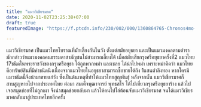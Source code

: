 ```yaml
---
title: "แมววิเชียรมาศ"
date: 2020-11-02T23:25:38+07:00
draft: true
featuredImage: "https://f.ptcdn.info/230/002/000/1360864765-Chronos4mo-o.jpg"

---
```

แมววิเชียรมาศ เป็นแมวไทยโบราณที่มักเลี้ยงกันในวัง ตั้งแต่สมัยอยุธยา และเป็นแมวมงคลตามตำรามักกล่าวว่าแมวมงคลคนธรรมดาสามัญชนไม่สามารถเลี้ยงได้ เมื่อสมัยเสียกรุงศรีอยุธยาครั้งที่2 แมวไทย  17ชนิดในพระราชวังของกรุงศรีอยุธา ได้ถูกพวกพม่า และเชลย ได้นำไปพม่า เพราะพม่าคิดว่า แมวไทยคือทรัพย์สินที่มีค่าชนิดนึงเนื่องจากแมวไทยในอยุธยาสามารถซื้อขายได้ถึง 1แสนตำลึงทอง หากใครมีแมวชนิดนี้จึงนำมาขายแก่วัง ซึ่งเป็นต้นเหตุที่ทำให้แมวไทยสูญพันธุ์ หลังจากนั้น แมววิเชียรมาศก็สาบสูญหายไปจากประเทศไทย ต่อมา สมเด็จพุฒาจารย์ พุทธสโร ได้ไปเที่ยวกรุงศรีอยุธยาร้าง แล้วไปเจอสมุดข่อยที่ไม่ถูกเผา จึงนำสมุดข่อยกลับมา แล้วให้คนไปไล่ต้อนจับแมววิเชียรมาศ จนได้แมววิเชียรมาศกลับมาสู่ประเทศไทยอีกครั้ง

